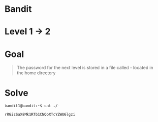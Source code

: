 # Bandit
# Level 1 -> 2 
# Goal
> The password for the next level is stored in a file called - located in the home directory

# Solve
```
bandit1@bandit:~$ cat ./-

rRGizSaX8Mk1RTb1CNQoXTcYZWU6lgzi
```
